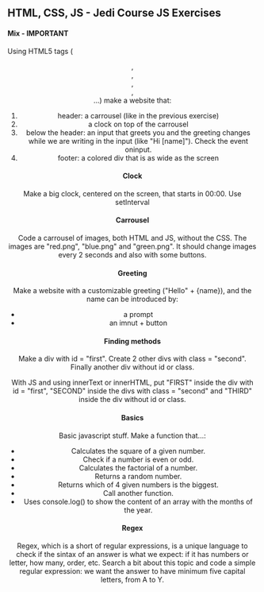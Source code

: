 HTML, CSS, JS - Jedi Course
JS Exercises
------------------------

#### Mix - IMPORTANT

Using HTML5 tags (<header>, <article>, <main>, <section>, <footer>...) make a website that:
1. header: a carrousel (like in the previous exercise)
1. a clock on top of the carrousel
1. below the header: an input that greets you and the greeting changes while we are writing in the input (like "Hi [name]"). Check the event oninput.
1. footer: a colored div that is as wide as the screen

#### Clock

Make a big clock, centered on the screen, that starts in 00:00.
Use setInterval

#### Carrousel

Code a carrousel of images, both HTML and JS, without the CSS. The images are "red.png", "blue.png" and "green.png".
It should change images every 2 seconds and also with some buttons.

#### Greeting

Make a website with a customizable greeting ("Hello" + {name}), and the name can be introduced by:
 - a prompt
 - an imnut + button

#### Finding methods

Make a div with id = "first". Create 2 other divs with class = "second". Finally another div without id or class.

With JS and using innerText or innerHTML, put "FIRST" inside the div with id = "first", "SECOND" inside the divs with class = "second" and "THIRD" inside the div without id or class.


#### Basics

Basic javascript stuff. Make a function that...:
- Calculates the square of a given number.
- Check if a number is even or odd.
- Calculates the factorial of a number.
- Returns a random number.
- Returns which of 4 given numbers is the biggest.
- Call another function.
- Uses console.log() to show the content of an array with the months of the year.

#### Regex

Regex, which is a short of regular expressions, is a unique language to check if the sintax of an answer is what we expect: if it has numbers or letter, how many, order, etc.
Search a bit about this topic and code a simple regular expression: we want the answer to have minimum five capital letters, from A to Y.
